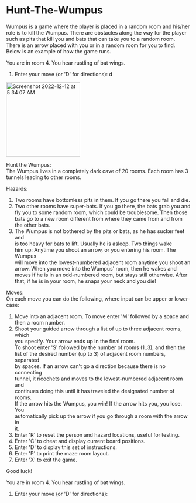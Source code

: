 # Hunt-The-Wumpus
Wumpus is a game where the player is placed in a random room and his/her role is to kill the Wumpus. There are 
obstacles along the way for the player such as pits that kill you and bats that can take you to a random room.
There is an arrow placed with you or in a random room for you to find. Below is an example of how the game runs.

You are in room 4. You hear rustling of bat wings. 

1. Enter your move (or 'D' for directions): d



<img width="202" alt="Screenshot 2022-12-12 at 5 34 07 AM" src="https://user-images.githubusercontent.com/105519379/207035313-74422fa1-7b6f-4f56-8d91-06c490a4cede.png">




Hunt the Wumpus:                                             
The Wumpus lives in a completely dark cave of 20 rooms. Each 
room has 3 tunnels leading to other rooms.                   
                                                             
Hazards:                                                     
1. Two rooms have bottomless pits in them.  If you go there you fall and die.   
2. Two other rooms have super-bats.  If you go there, the bats grab you and     
   fly you to some random room, which could be troublesome.  Then those bats go 
   to a new room different from where they came from and from the other bats.   
3. The Wumpus is not bothered by the pits or bats, as he has sucker feet and    
   is too heavy for bats to lift.  Usually he is asleep.  Two things wake       
    him up: Anytime you shoot an arrow, or you entering his room.  The Wumpus   
    will move into the lowest-numbered adjacent room anytime you shoot an arrow.
    When you move into the Wumpus' room, then he wakes and moves if he is in an 
    odd-numbered room, but stays still otherwise.  After that, if he is in your 
    room, he snaps your neck and you die!                                       
                                                                                
Moves:                                                                          
On each move you can do the following, where input can be upper or lower-case:  
1. Move into an adjacent room.  To move enter 'M' followed by a space and       
   then a room number.                                                          
2. Shoot your guided arrow through a list of up to three adjacent rooms, which  
   you specify.  Your arrow ends up in the final room.                          
   To shoot enter 'S' followed by the number of rooms (1..3), and then the      
   list of the desired number (up to 3) of adjacent room numbers, separated     
   by spaces. If an arrow can't go a direction because there is no connecting   
   tunnel, it ricochets and moves to the lowest-numbered adjacent room and      
   continues doing this until it has traveled the designated number of rooms.   
   If the arrow hits the Wumpus, you win! If the arrow hits you, you lose. You  
   automatically pick up the arrow if you go through a room with the arrow in   
   it.                                                                          
3. Enter 'R' to reset the person and hazard locations, useful for testing.      
4. Enter 'C' to cheat and display current board positions.                      
5. Enter 'D' to display this set of instructions.                               
6. Enter 'P' to print the maze room layout.                                     
7. Enter 'X' to exit the game.                                                  
                                                                                
Good luck!                                                                      
 

You are in room 4. You hear rustling of bat wings. 

1. Enter your move (or 'D' for directions):
